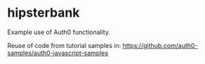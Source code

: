 # hipsterbank

Example use of Auth0 functionality. 

Reuse of code from tutorial samples in: https://github.com/auth0-samples/auth0-javascript-samples
